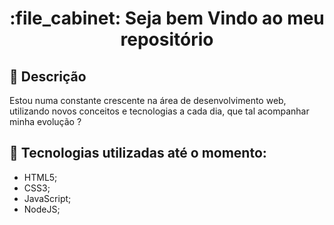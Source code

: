 <h1 align="center">:file_cabinet: Seja bem Vindo ao meu repositório</h1>

## :memo: Descrição
Estou numa constante crescente na área de desenvolvimento web, utilizando novos conceitos e tecnologias a cada dia, que tal acompanhar minha evolução ?

## :wrench: Tecnologias utilizadas até o momento:
* HTML5;
* CSS3;
* JavaScript;
* NodeJS;
